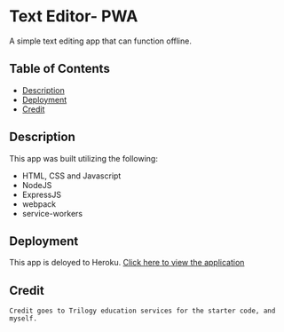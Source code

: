 # Text Editor- PWA
A simple text editing app that can function offline.

## Table of Contents
* [Description](#description)
* [Deployment](#deployment)
* [Credit](#credit)
    
## Description 
      
This app was built utilizing the following:
- HTML, CSS and Javascript
- NodeJS
- ExpressJS
- webpack
- service-workers

## Deployment
This app is deloyed to Heroku. [Click here to view the application](https://pwa-text-editor-eb.herokuapp.com/)    

## Credit
    Credit goes to Trilogy education services for the starter code, and myself.
